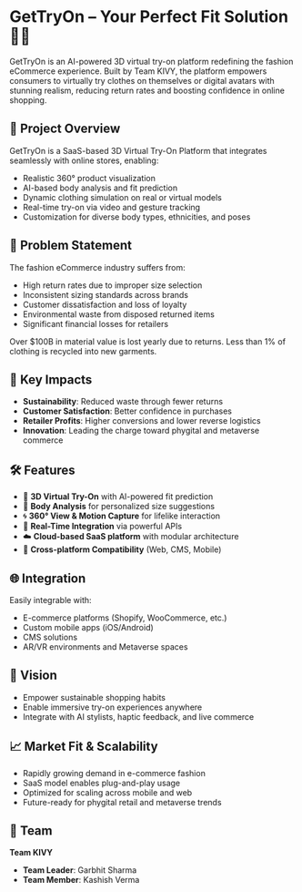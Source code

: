# GetTryOn – Your Perfect Fit Solution 👕✨

GetTryOn is an AI-powered 3D virtual try-on platform redefining the fashion eCommerce experience. Built by Team KIVY, the platform empowers consumers to virtually try clothes on themselves or digital avatars with stunning realism, reducing return rates and boosting confidence in online shopping.

## 🚀 Project Overview
GetTryOn is a SaaS-based 3D Virtual Try-On Platform that integrates seamlessly with online stores, enabling:

- Realistic 360° product visualization
- AI-based body analysis and fit prediction
- Dynamic clothing simulation on real or virtual models
- Real-time try-on via video and gesture tracking
- Customization for diverse body types, ethnicities, and poses

## 🧠 Problem Statement
The fashion eCommerce industry suffers from:

- High return rates due to improper size selection
- Inconsistent sizing standards across brands
- Customer dissatisfaction and loss of loyalty
- Environmental waste from disposed returned items
- Significant financial losses for retailers

Over $100B in material value is lost yearly due to returns. Less than 1% of clothing is recycled into new garments.

## 🎯 Key Impacts
- **Sustainability**: Reduced waste through fewer returns
- **Customer Satisfaction**: Better confidence in purchases
- **Retailer Profits**: Higher conversions and lower reverse logistics
- **Innovation**: Leading the charge toward phygital and metaverse commerce

## 🛠 Features
- 🧍 **3D Virtual Try-On** with AI-powered fit prediction
- 🧠 **Body Analysis** for personalized size suggestions
- 🌀 **360° View & Motion Capture** for lifelike interaction
- 🔄 **Real-Time Integration** via powerful APIs
- ☁️ **Cloud-based SaaS platform** with modular architecture
- 🔌 **Cross-platform Compatibility** (Web, CMS, Mobile)

## 🌐 Integration
Easily integrable with:
- E-commerce platforms (Shopify, WooCommerce, etc.)
- Custom mobile apps (iOS/Android)
- CMS solutions
- AR/VR environments and Metaverse spaces

## 🔮 Vision
- Empower sustainable shopping habits
- Enable immersive try-on experiences anywhere
- Integrate with AI stylists, haptic feedback, and live commerce

## 📈 Market Fit & Scalability
- Rapidly growing demand in e-commerce fashion
- SaaS model enables plug-and-play usage
- Optimized for scaling across mobile and web
- Future-ready for phygital retail and metaverse trends

## 👥 Team
**Team KIVY**
- **Team Leader**: Garbhit Sharma
- **Team Member**: Kashish Verma
